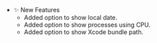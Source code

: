 -   ✨ New Features
    -   Added option to show local date.
    -   Added option to show processes using CPU.
    -   Added option to show Xcode bundle path.
